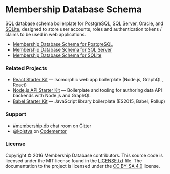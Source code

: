 # Membership Database Schema

SQL database schema boilerplate for [PostgreSQL](https://aws.amazon.com/rds/postgresql/),
[SQL Server](https://azure.microsoft.com/services/sql-database/),
[Oracle](https://aws.amazon.com/rds/oracle/), and [SQLite](http://sqlite.org/), designed to store
user accounts, roles and authentication tokens / claims to be used in web applications.

* [Membership Database Schema for PostgreSQL](https://github.com/membership/membership.db/tree/master/postgres)
* [Membership Database Schema for SQL Server](https://github.com/membership/membership.db/tree/master/mssql)
* [Membership Database Schema for SQLite](https://github.com/membership/membership.db/tree/master/sqlite)


### Related Projects

* [React Starter Kit](https://github.com/kriasoft/react-starter-kit) — Isomorphic web app boilerplate (Node.js, GraphQL, React)
* [Node.js API Starter Kit](https://github.com/kriasoft/nodejs-api-starter) — Boilerplate and tooling for authoring data API backends with Node.js and GraphQL
* [Babel Starter Kit](https://github.com/kriasoft/babel-starter-kit) — JavaScript library boilerplate (ES2015, Babel, Rollup)


### Support

* [#membership.db](https://gitter.im/membership/membership.db) chat room on Gitter
* [@koistya](https://twitter.com/koistya) on [Codementor](https://www.codementor.io/koistya)


### License

Copyright © 2016 Membership Database contributors. This source code is licensed
under the MIT license found in the [LICENSE.txt](https://github.com/membership/membership.db/blob/master/LICENSE.txt)
file. The documentation to the project is licensed under the
[CC BY-SA 4.0](http://creativecommons.org/licenses/by-sa/4.0/) license.
